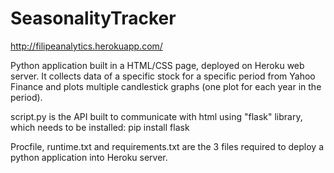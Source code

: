 # SeasonalityTracker
http://filipeanalytics.herokuapp.com/

Python application built in a HTML/CSS page, deployed on Heroku web server. 
It collects data of a specific stock for a specific period from Yahoo Finance and plots multiple candlestick graphs (one plot for each year in the period). 

script.py is the API built to communicate with html using "flask" library, which needs to be installed:
pip install flask

Procfile, runtime.txt and requirements.txt are the 3 files required to deploy a python application into Heroku server.
